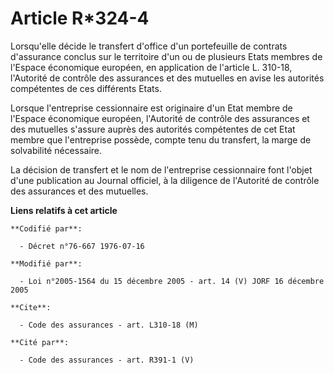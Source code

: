 # Article R*324-4

Lorsqu'elle décide le transfert d'office d'un portefeuille de contrats d'assurance conclus sur le territoire d'un ou de
plusieurs Etats membres de l'Espace économique européen, en application de l'article L. 310-18, l'Autorité de contrôle des
assurances et des mutuelles en avise les autorités compétentes de ces différents Etats.

Lorsque l'entreprise cessionnaire est originaire d'un Etat membre de l'Espace économique européen, l'Autorité de contrôle des
assurances et des mutuelles s'assure auprès des autorités compétentes de cet Etat membre que l'entreprise possède, compte
tenu du transfert, la marge de solvabilité nécessaire.

La décision de transfert et le nom de l'entreprise cessionnaire font l'objet d'une publication au Journal officiel, à la
diligence de l'Autorité de contrôle des assurances et des mutuelles.

**Liens relatifs à cet article**

	**Codifié par**:

	  - Décret n°76-667 1976-07-16

	**Modifié par**:

	  - Loi n°2005-1564 du 15 décembre 2005 - art. 14 (V) JORF 16 décembre 2005

	**Cite**:

	  - Code des assurances - art. L310-18 (M)

	**Cité par**:

	  - Code des assurances - art. R391-1 (V)
